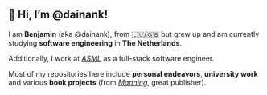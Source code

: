 <h2> 👋 Hi, I’m @dainank! </h2>

I am **Benjamin** (aka @dainank), from :luxembourg:/:uk: but grew up and am currently studying **software engineering** in **The Netherlands**.

Additionally, I work at [*ASML*](https://www.asml.com/en/careers/working-at-asml/netherlands) as a full-stack software engineer.

Most of my repositories here include **personal endeavors**, **university work** and various **book projects** (from [*Manning*](https://www.manning.com/), great publisher).
